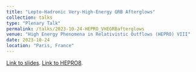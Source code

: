 ```yaml
---
title: "Lepto-Hadronic Very-High-Energy GRB Afterglows"
collection: talks
type: "Plenary Talk"
permalink: /talks/2023-10-24-HEPRO_VHEGRBafterglows
venue: "High Energy Phenomena in Relativistic Outflows (HEPRO) VIII"
date: 2023-10-24
location: "Paris, France"
---
```


[Link to slides](https://maklinger.github.io/files/presentations/HEPRO23_VHEGRBafterglows_Klinger.pdf). [Link to HEPRO8](https://hepro8.sciencesconf.org/).


